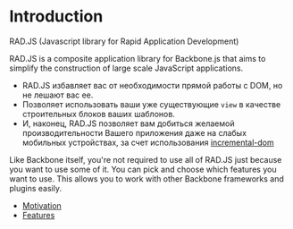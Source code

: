 # Introduction

RAD.JS (Javascript library for Rapid Application Development)

RAD.JS is a composite application library for Backbone.js that aims to simplify the construction of large scale JavaScript applications.

* RAD.JS избавляет вас от необходимости прямой работы с DOM, но не лешают вас ее.
* Позволяет использовать ваши уже существующие `view` в качестве строительных блоков ваших шаблонов.
* И, наконец, RAD.JS позволяет вам добиться желаемой производительности Вашего приложения даже на слабых мобильных устройствах, за счет использования [incremental-dom](https://github.com/google/incremental-dom)

Like Backbone itself, you're not required to use all of RAD.JS just because you want to use some of it. You can pick and choose which features you want to use. This allows you to work with other Backbone frameworks and plugins easily.


* [Motivation](Motivation.md)
* [Features](Features.md)